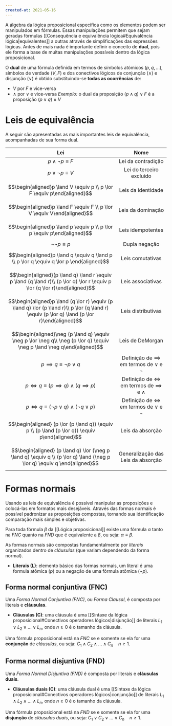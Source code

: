 ```yaml
---
created-at: 2021-05-16
---
```

A álgebra da lógica proposicional especifica como os elementos podem ser manipulados em fórmulas. Essas manipulações permitem que sejam geradas fórmulas [[Consequência e equivalência lógica#Equivalência lógica|equivalentes]] a outras através de simplificações das expressões lógicas.
Antes de mais nada é importante definir o conceito de **dual**, pois ele forma a base de muitas manipulações possíveis dentro da lógica proposicional.

O **dual** de uma fórmula definida em termos de símbolos atômicos $(p, q, \dots)$, símbolos de verdade $(V, F)$ e dos conectivos lógicos de conjunção $(\land)$ e disjunção $(\lor)$ é obtido substituindo-se **todas as ocorrências** de:
- $V$ por $F$ e vice-versa
- $\land$ por $\lor$ e vice-versa
 *Exemplo:* o dual da proposição $(p \land q) \lor F$ é a proposição $(p \lor q) \land V$

# Leis de equivalência
A seguir são apresentadas as mais importantes leis de equivalência, acompanhadas de sua forma dual.

|                                                                       Lei                                                                        |                         Nome                          |
|:------------------------------------------------------------------------------------------------------------------------------------------------:|:-----------------------------------------------------:|
|                                                            $p \land \neg p \equiv F$                                                             |                  Lei da contradição                   |
|                                                             $p \lor \neg p \equiv V$                                                             |               Lei do terceiro excluído                |
|                                     $$\begin{aligned}p \land V \equiv p \\ p \lor F \equiv p\end{aligned}$$                                      |                  Leis da identidade                   |
|                                     $$\begin{aligned}p \land F \equiv F \\ p \lor V \equiv V\end{aligned}$$                                      |                   Leis da dominação                   |
|                                     $$\begin{aligned}p \land p \equiv p \\ p \lor p \equiv p\end{aligned}$$                                      |                   Leis idempotentes                   |
|                                                              $\neg\neg p \equiv p$                                                               |                     Dupla negação                     |
|                             $$\begin{aligned}p \land q \equiv q \land p \\ p \lor q \equiv q \lor p \end{aligned}$$                              |                   Leis comutativas                    |
|           $$\begin{aligned}(p \land q) \land r \equiv  p \land (q \land r)\\ (p \lor q) \lor r \equiv p \lor (q \lor r)\end{aligned}$$           |                   Leis associativas                   |
| $$\begin{aligned}p \land (q \lor r) \equiv  (p \land q) \lor (p \land r)\\ p  \lor (q \land r) \equiv (p \lor q) \land (p \lor r)\end{aligned}$$ |                  Leis distributivas                   |
|             $$\begin{aligned}\neg (p \land q) \equiv \neg p \lor \neg q\\ \neg (p \lor q) \equiv \neg p \land \neg q\end{aligned}$$              |                   Leis de DeMorgan                    |
|                                                       $p \implies q \equiv \neg p \lor q$                                                        | Definição de $\implies$ em termos de $\lor$ e $\neg$  |
|                                              $p \iff q \equiv (p \implies q) \land (q \implies p)$                                               | Definição de $\iff$ em termos de $\implies$ e $\land$ |
|                                             $p \iff q \equiv (\neg p \lor q) \land (\neg q \lor p)$                                              |   Definição de $\iff$ em termos de $\lor$ e $\neg$    |
|                         $$\begin{aligned} (p \lor (p \land q)) \equiv p \\ (p \land (p \lor q)) \equiv p\end{aligned}$$                          |                   Leis da absorção                    |
|            $$\begin{aligned} (p \land q) \lor (\neg p \land q) \equiv q \\ (p \lor q) \land (\neg p \lor q) \equiv q \end{aligned}$$             |          Generalização das Leis da absorção           |

# Formas normais
Usando as leis de equivalência é possível manipular as proposições e colocá-las em formatos mais desejáveis. Através das formas normais é possível padronizar as proposições compostas, tornando sua identificação comparação mais simples e objetivas.

Para toda fórmula $\beta$ da [[Lógica proposicional]] existe uma fórmula $\alpha$ tanto na *FNC* quanto na *FND* que é equivalente a $\beta$, ou seja: $\alpha \equiv \beta$.

As formas normais são compostas fundamentalmente por *literais* organizados dentro de *cláusulas* (que variam dependendo da forma normal).

- **Literais (L)**: elemento básico das formas normais, um literal é uma formula atômica ($p$) ou a negação de uma fórmula atômica ($\neg p$).

## Forma normal conjuntiva (FNC)
Uma *Forma Normal Conjuntiva (FNC)*, ou *Forma Clausal*, é composta por literais e **cláusulas**.

- **Cláusulas (C)**: uma cláusula é uma [[Sintaxe da lógica proposicional#Conectivos operadores lógicos|disjunção]] de literais $L_1 \lor L_2 \lor \dots \lor L_n$, onde $n \geq 0$ é o tamanho da cláusula.

Uma fórmula proposicional está na *FNC* se e somente se ela for uma **conjunção** de *cláusulas*, ou seja: $C_1 \land C_2 \land \dots \land C_n \quad n \geq 1$.

## Forma normal disjuntiva (FND)
Uma *Forma Normal Disjuntiva (FND)* é composta por literais e **cláusulas duais**.

- **Cláusulas duais (C)**: uma cláusula dual é uma [[Sintaxe da lógica proposicional#Conectivos operadores lógicos|conjunção]] de literais $L_1 \land L_2 \land \dots \land L_n$, onde $n \geq 0$ é o tamanho da cláusula.

Uma fórmula proposicional está na *FND* se e somente se ela for uma **disjunção** de *cláusulas duais*, ou seja: $C_1 \lor C_2 \lor \dots \lor C_n \quad n \geq 1$.